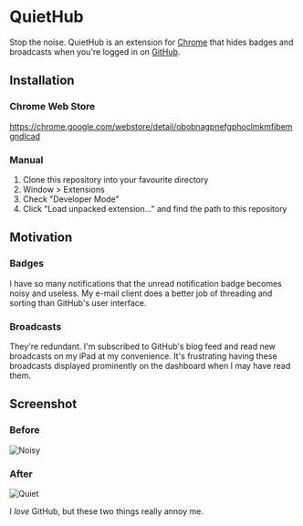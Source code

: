 # QuietHub 

Stop the noise. QuietHub is an extension for [Chrome](http://www.google.com/chrome) that hides badges and broadcasts
when you're logged in on [GitHub](http://github.com).

## Installation

### Chrome Web Store

https://chrome.google.com/webstore/detail/obobnagpnefgphoclmkmfjbemgndlcad

### Manual

1. Clone this repository into your favourite directory
2. Window > Extensions
3. Check "Developer Mode"
4. Click "Load unpacked extension..." and find the path to this repository

## Motivation

### Badges

I have so many notifications that the unread notification badge becomes noisy 
and useless. My e-mail client does a better job of threading and sorting than
GitHub's user interface.

### Broadcasts

They're redundant. I'm subscribed to GitHub's blog feed and read new broadcasts 
on my iPad at my convenience. It's frustrating having these broadcasts displayed
prominently on the dashboard when I may have read them.

## Screenshot

### Before

![Noisy](/downloads/tatey/quiethub/before.png)

### After

![Quiet](/downloads/tatey/quiethub/after.png)

I *love* GitHub, but these two things really annoy me.
